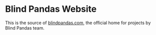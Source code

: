 # Blind Pandas Website

This is the source of [blindpandas.com](https://blindpandas.com), the official home for projects by Blind Pandas team.
